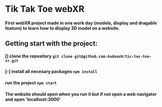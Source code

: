 # Tik Tak Toe webXR

#### First webXR project made in one work day (models, display and dragable feature) to learn how to display 3D model on a website.

## Getting start with the project:
#### [] clone the repository `git clone git@github.com:AudouxH/tic-tac-toe-xr.git`
#### [-] install all necesary packages `npm install`
#### run the project `npm start`
#### The website should open when you run it but if not open a web navigator and open 'localhost:3000'

